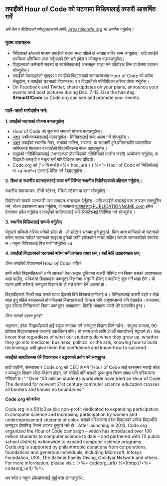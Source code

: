 

## तपाइँको Hour of Code को घटनामा मिडियालाई कसरी आकर्षित गर्ने

*सबै प्रेस र मिडियाको सोधपुछहरूको लागि, <press@code.org> मा समर्पक गर्नुहोस्।*

### मुख्य उपायहरू

  * मिडियाको इमेलको माध्यम तपाइँको घटना भन्दा पहिले दो सप्ताह बाहिर सम्म जानुहोस्। यदि तपाइँले प्रारम्भिक प्रतिक्रिया प्राप्त गर्नुभएको छैन भने इमेल र फोनद्वारा पछ्याउनुहोस्।
  * विद्यालयको कर्मचारी सदस्य वा स्वयंसेवकलाई अनलाइन साझा गर्न फोटोहरू लिन वा प्रेसमा पठाउन सोध्नुहोस्।
  * तपाइँको वेबसाइटको गृहपृष्ठ र तपाइँको विद्यालयको समाचारपत्रमा Hour of Code को बारेमा लेख्नुहोस्, र तपाइँको घटनाको विवरणहरू, र र विद्यार्थीको गतिविधिका तस्विर पोस्ट गर्नुहोस्।
  * On Facebook and Twitter, share updates on your plans, announce your events and post pictures during Dec. 7-13. Use the hashtag **#HourOfCode** so Code.org can see and promote your events.

### पालै-पालो मार्गदर्शन गर्न:

**1. तपाइँको घटनाको योजना बनाउनुहोस्**

  * Hour of Code को सुरु गर्न सभाको योजना बनाउनुहोस्।
  * [अक्षर](<%= hoc_uri('/resources/#sample-emails') %>) अभीभावकहरूलाई पठाउनुहोस्। तिनिहरूलाई शब्द अलग गर्न सोध्नुहोस्।
  * [अक्षर](<%= hoc_uri('/resources/#sample-emails') %>) तपाइँको स्थानीय मेयर, सभाको मानिस, सरकार, वा सहभागी हुने प्रतिभाशालि व्यवसायिक व्यक्तिलाई बोलाउन र तपाइँको विद्यार्थीहरूमा बोल्न पठाउनुहोस्।
  * समूहको गतिविधिहरूलाई ('अनप्लग्ड' प्रोग्रामिङ्को गतिविधिको प्रदर्शन जस्तै) आयोजना गर्नुहोस्, वा विद्यार्थी-बनाइयो र नेतृत्व गर्ने गतिविधिहरू बन्द देखियो।
  * Code.org को ['> यि मध्ये](<%= hoc_uri('/') %>'> Hour of Code को भिडियोलाई</a> वा <a href=) एकलाई प्रेरित गर्न देखाउनुहोस्। 

**2. शिक्षा वा स्थानीय घटनाहरूलाई कवर गर्ने विशिष्ट स्थानीय रिपोर्टरहरूको पहिचान गर्नुहोस्।**

स्थानीय समाचारपत्र, टीभी स्टेशन, रेडियो स्टेशन वा ब्लग सोच्नुहोस्।

रिपोर्टरको सम्पर्क जानकारी पत्ता लगाउन अनलाइन हेर्नुहोस्। यदि तपाइँले यसलाई पत्ता लगाउन सक्नुहुँदैन भने, सोध्न प्रकाशनमा कल गर्नुहोस्, वा सामान्य उपायहरू@PUBLICATIONNAME.com इमेल ठेगानामा इमेल गर्नुहोस् र तपाइँको सन्देशललाई सहि रिपोर्टरलाई निर्देशित गर्न सोध्नुहोस्।

**3. स्थानीय मिडियालाई सम्पर्क गर्नुहोस्**

भेट्टाउने सजिलो तरिका भनेको इमेल हो। यो छोटो र सञ्चार हुने हुनुपर्छ: किन अन्य मानिसले यो घटनाको बारेमा मतलब गर्दछ? घटनाको साइटमा हुनेको लागि (सेलफोन नम्बर सहित) सम्पर्क जानकारीको समावेश छ। नमुना मिडियालाई पिच गर्न**हेर्नुहोस् <a</p> 

**4. तपाइँखो विद्यालयको घटनाको बारेमा भर्ने प्रश्नहरू तयार छन्। यहाँ केहि उदाहरणहरू छन्:**

*किन तपाइँको विद्यालयले Hour of Code गर्दैछ?*

हामी सबैले विद्यार्थीहरूको लागि आजको टेक-संतृप्त दुनियामा कसरी नेविगेट गर्न सिक्न यसको आवश्यकता थाहा पाउँदा, अधिकांश शिक्षकहरू कम्प्युटर विज्ञानमा अनुभवि छैनन् र कहाँबाट सुरु गर्ने थाहा छैन। यो घटना हामी सबैलाई कम्प्युटर विज्ञान के हो भन्ने बारेमा हेर्ने अवसर हो। 

विद्यार्थीहरूले सिकी राख्न यसले ब्याज झिल्को दिने विश्वास हामीलाई छ। तिनिहरूलाई कसरी पढ्ने र लेख्ने थाहा हुनु पहिले बच्चाहरूले प्रोगामिङ्को विचारहरूलाई लिन्छन् भनि अनुशन्धानले पनि देखाउँछ। वास्तवमा, युवा उमेरमा तिनिहरूको दिमाग कमप्युटर भाषाहरूमा, विदेशि भाषाहरू जस्तै धेरै ग्रहणशील हुन्छ।

*किन यसको महत्त्व हुन्छ?*

चाइनामा, हरेक विद्यार्थीहरूले हाई स्कूल स्नातक गर्न कम्प्युटर विज्ञान लिने गर्छन्। संयुक्त राज्यमा, 90 प्रतिशत विद्यालयहरूले यसलाई पढाउँदैनन् पनि। यो समय हाम्रो लागि 21औँ सताब्दीलाई भेट्टाउने हो। We know that regardless of what our students do when they grow up, whether they go into medicine, business, politics, or the arts, knowing how to build technology will give them the confidence and know-how to succeed.

**तपाइँको सामग्रीहरूमा धेरै विवरणहरू र उद्धरणको प्रयोग गर्न सक्नुहुन्छ**

हादी पार्तोभी, संस्थापक र Code.org को CEO ले भने "Hour of Code लाई रहस्यमय नराख्ने कोड र कम्प्युटर विज्ञान रकेट-विज्ञान होइन, जो कोहिले पनि यसको मुख्य कुरा सिक्न सक्छ भनि परिकल्पना गरिएको छ।" "Over 100 million students worldwide have tried an Hour of Code. The demand for relevant 21st century computer science education crosses all borders and knows no boundaries."

**Code.org को बारेमा**

Code.org is a 501c3 public non-profit dedicated to expanding participation in computer science and increasing participation by women and underrepresented students of color. यसको परिकल्पना हरेक विद्यालको प्रत्येक विद्यार्थीले कम्प्युटर प्रोगामिङ् सिक्ने अवसर हुनुपर्छ भन्ने हो। After launching in 2013, Code.org organized the Hour of Code campaign – which has introduced over 100 million students to computer science to date – and partnered with 70 public school districts nationwide to expand computer science programs. Code.org is supported by philanthropic donations from corporations, foundations and generous individuals, including Microsoft, Infosys Foundation, USA, The Ballmer Family Giving, Omidyar Network and others. For more information, please visit: [<%= codeorg_url() %>](http://<%= codeorg_url() %>).

  
थप स्रोत र नमुना इमेलहरूलाई [यहाँ](<%= hoc_uri('/resources') %>) पत्ता लगाउनुहोस्.
